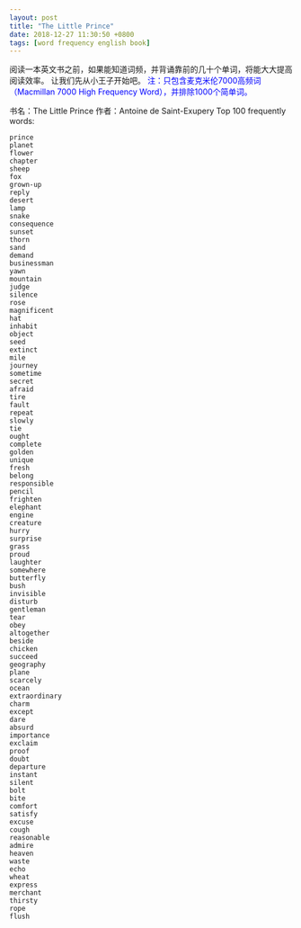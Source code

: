 ```yaml
---
layout: post
title: "The Little Prince"
date: 2018-12-27 11:30:50 +0800
tags: [word frequency english book]
---
```


阅读一本英文书之前，如果能知道词频，并背诵靠前的几十个单词，将能大大提高阅读效率。
让我们先从小王子开始吧。
<span style="color:blue">注：只包含麦克米伦7000高频词（Macmillan 7000 High Frequency Word），并排除1000个简单词。</span>

书名：The Little Prince
作者：Antoine de Saint-Exupery 
Top 100 frequently words:
```
prince
planet
flower
chapter
sheep
fox
grown-up
reply
desert
lamp
snake
consequence
sunset
thorn
sand
demand
businessman
yawn
mountain
judge
silence
rose
magnificent
hat
inhabit
object
seed
extinct
mile
journey
sometime
secret
afraid
tire
fault
repeat
slowly
tie
ought
complete
golden
unique
fresh
belong
responsible
pencil
frighten
elephant
engine
creature
hurry
surprise
grass
proud
laughter
somewhere
butterfly
bush
invisible
disturb
gentleman
tear
obey
altogether
beside
chicken
succeed
geography
plane
scarcely
ocean
extraordinary
charm
except
dare
absurd
importance
exclaim
proof
doubt
departure
instant
silent
bolt
bite
comfort
satisfy
excuse
cough
reasonable
admire
heaven
waste
echo
wheat
express
merchant
thirsty
rope
flush
```